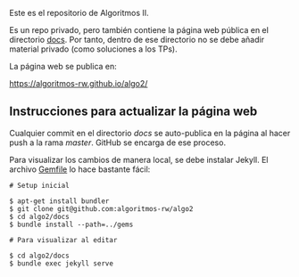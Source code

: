 Este es el repositorio de Algoritmos II.

Es un repo privado, pero también contiene la página web pública en el directorio [docs](docs). Por tanto, dentro de ese directorio no se debe añadir material privado (como soluciones a los TPs).

La página web se publica en:

<https://algoritmos-rw.github.io/algo2/>


## Instrucciones para actualizar la página web

Cualquier commit en el directorio _docs_ se auto-publica en la página al hacer push a la rama _master_. GitHub se encarga de ese proceso.

Para visualizar los cambios de manera local, se debe instalar Jekyll. El archivo [Gemfile](docs/Gemfile) lo hace bastante fácil:

```
# Setup inicial

$ apt-get install bundler
$ git clone git@github.com:algoritmos-rw/algo2
$ cd algo2/docs
$ bundle install --path=../gems

# Para visualizar al editar

$ cd algo2/docs
$ bundle exec jekyll serve
```
